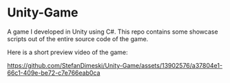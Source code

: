 # Unity-Game

A game I developed in Unity using C#. This repo contains some showcase scripts out of the entire source code of the game.

Here is a short preview video of the game:

https://github.com/StefanDimeski/Unity-Game/assets/13902576/a37804e1-66c1-409e-be72-c7e766eab0ca
